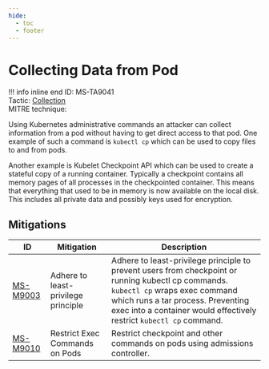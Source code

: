 ```yaml
---
hide:
  - toc
  - footer
---
```


# Collecting Data from Pod

!!! info inline end
    ID: MS-TA9041<br>
    Tactic: [Collection](../tactics/Collection/index.md) <br>
    MITRE technique: 


Using Kubernetes administrative commands an attacker can collect information from a pod without having to get direct access to that pod. One example of such a command is `kubectl cp` which can be used to copy files to and from pods. 

Another example is Kubelet Checkpoint API which can be used to create a stateful copy of a running container. Typically a checkpoint contains all memory pages of all processes in the checkpointed container. This means that everything that used to be in memory is now available on the local disk. This includes all private data and possibly keys used for encryption.


## Mitigations

|ID|Mitigation|Description|
|--|----------|-----------|
|[MS-M9003](../mitigations/MS-M9003%20Adhere%20to%20least-privilege%20principle.md)|Adhere to least-privilege principle|Adhere to least-privilege principle to prevent users from checkpoint or running kubectl cp commands. `kubectl cp` wraps exec command which runs a tar process. Preventing exec into a container would effectively restrict `kubectl cp` command.|
|[MS-M9010](../mitigations/MS-M9010%20Restrict%20Exec%20Commands%20on%20Pods.md)|Restrict Exec Commands on Pods|Restrict checkpoint and other commands on pods using admissions controller.|
